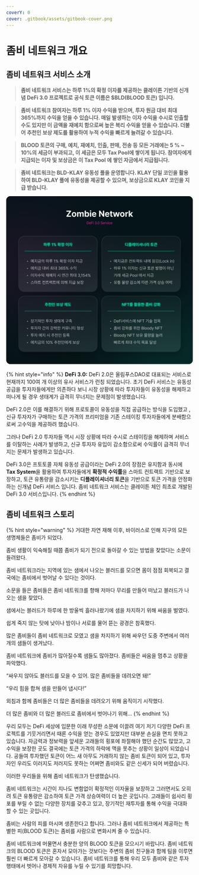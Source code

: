 ```yaml
---
coverY: 0
cover: .gitbook/assets/gitbook-cover.png
---
```


# 좀비 네트워크 개요

## 좀비 네트워크 서비스 소개&#x20;

> **좀비 네트워크 서비스는 하루 1%의 확정 이자를 제공하는 클레이튼 기반의 신개념 DeFi 3.0 프로젝트로 공식 토큰 이름은 $BLD(BLOOD 토큰) 입니다.**

> **좀비 네트워크 참여자는 하루 1% 이자 수익을 받으며, 투자 원금 대비 최대 365%까지 수익을 얻을 수 있습니다. 매일 발생하는 이자 수익을 수시로 인출할 수도 있지만 이 금액을 재예치 함으로써 높은 복리 수익을 얻을 수 있습니다. 더불어  추천인 보상 제도를 활용하여 누적 수익을 빠르게 늘려갈 수 있습니다.**

> **BLOOD 토큰의 구매, 예치, 재예치, 인출, 판매, 전송 등 모든 거래에는 5 % \~ 10%의 세금이 부과되고, 이 세금은 모두 Tax Pool에 쌓이게 됩니다. 참여자에게 지급되는 이자 및 보상금은 이 Tax Pool 에 쌓인 자금에서 지급됩니다.**

> **좀비 네트워크는 BLD-KLAY 유동성 풀을 운영합니다. KLAY 단일 코인을 활용하여 BLD-KLAY 풀에 유동성을 제공할 수 있으며, 보상금으로 KLAY 코인을 지급 받습니다.**

![](.gitbook/assets/gitbook-1.png)

{% hint style="info" %}
**DeFi 3.0:** DeFi 2.0은 올림푸스DAO로 대표되는 서비스로 현재까지 100여 개 이상의 유사 서비스가 런칭 되었습니다. 초기 DeFi 서비스는 유동성 공급을 투자자들에게만 의존하다 보니 시장 상황에 따라 투자자들이 유동성을 해제하고 떠나게 될 경우 생태계가 급격히 무너지는 문제점이 발생했습니다.&#x20;

DeFi 2.0은 이를 해결하기 위해 프로토콜이 유동성을 직접 공급하는 방식을 도입했고 , 신규 투자자가 구매하는 토큰 가격의 프리미엄을 기존 스테이킹 투자자들에게 분배함으로써 고수익을 제공하려 했습니다.&#x20;

그러나 DeFi 2.0 투자자들 역시 시장 상황에 따라 수시로 스테이킹을 해제하며 서비스를 이탈하는 사례가 발생하고, 신규 투자자 유입이 감소함으로써 수익률이 급격히 무너지는 문제가 발생하고 있습니다.&#x20;

DeFi 3.0은 프토토콜 자체 유동성 공급이라는 DeFi 2.0의 장점은 유지함과 동시에 **Tax System**을 활용하여 투자자들에게 **확정적 수익률**을 스마트 컨트랙트 기반으로 보장하고, 토큰 유통량을 감소시키는 **디플레이셔너리 토큰**을 기반으로 토큰 가격을 안정화하는 신개념 DeFi 서비스 입니다.  좀비 네트워크 서비스는 클레이튼 체인 최초로 개발된 DeFi 3.0 서비스입니다.
{% endhint %}

## 좀비 네트워크 스토리

{% hint style="warning" %}
거대한 자연 재해 이후, 바이러스로 인해 지구의 모든 생명체들은 좀비가 되었다.

좀비 생활이 익숙해질 때쯤 좀비가 되기 전으로 돌아갈 수 있는 방법을 찾았다는 소문이 들려왔다.

좀비 네트워크라는 지역에 있는 샘에서 나오는 블러드를 모으면 몸이 점점 회복되고 결국에는 좀비에서 벗어날 수 있다는 것이다.

소문을 들은 좀비들은 좀비 네트워크를 향해 저마다 무리를 만들어 떠났고 블러드가 나오는 샘을 찾았다.

샘에서는 블러드가 하루에 한 방울씩 흘러나왔기에 샘을 차지하기 위해 싸움을 벌였다.

쉽게 죽지 않는 탓에 낮이나 밤이나 서로를 물어 뜯는 광경은 참혹했다.

많은 좀비들이 좀비 네트워크로 모였고 샘을 차지하기 위해 싸우던 도중 주변에서 여러 개의 샘들이 생겨났다.

좀비 네트워크에 좀비가 많아질수록 샘들도 많아졌다. 좀비들은 싸움을 멈추고 상황을 파악했다.

“싸우지 않아도 블러드를 모을 수 있어. 많은 좀비들을 데려오면 돼!”

“우리 힘을 합쳐 샘을 만들어 냅시다!”

외침과 함께 좀비들은 더 많은 좀비들을 데려오기 위해 움직이기 시작했다.

더 많은 좀비와 더 많은 블러드로 좀비에서 벗어나기 위해...
{% endhint %}

우리 모두는 DeFi 세상에 입문한 이래 무성한 소문에 이끌려 여기 저기 다양한 DeFi 프로젝트를 기웃거리면서 때론 수익을 얻는 경우도 있었지만 대부분 손실을 면치 못하고 있습니다. 자금력과 정보력을 앞세운 고래들의 횡포에 좌절해야 했던 순간도 많았고, 고수익을 보장한 곳도 결국에는 토큰 가격의 하락에 맥을 못추는 상황이 일상이 되었습니다. 공들여 투자했던 토큰이 어느 새 아무도 거래하지 않는 좀비 토큰이 되어 있고, 투자자인 우리도 이러지도 저러지도 못하는 어쩌면 좀비와도 같은 신세가 되어 버렸습니다.&#x20;

이러한 우리들을 위해 좀비 네트워크가 탄생했습니다.&#x20;

좀비 네트워크는 시간이 지나도 변함없이 확정적인 이자율을 보장하고 그러면서도 오히려 토큰 유통량은 감소하여 토큰 가격 상승여력이 더 높은 곳입니다. 고래들이 쉽사리 횡포를 부릴 수 없는 다양한 장치를 갖추고 있고, 장기적인 재투자를 통해 수익을 극대화 할 수 있는 곳입니다.&#x20;

좀비는 사람의 피를 마시며 생존한다고 합니다. 그러나 좀비 네트워크에서 제공하는 특별한 피(BLOOD 토큰)는 좀비를 사람으로 변화시켜 줄 수 있습니다.&#x20;

좀비 네트워크에 머물면서 충분한 양의 BLOOD 토큰을 모으시기 바랍니다. 좀비 네트워크의 BLOOD 토큰은 혼자서 모아가는 것보다는 주변의 좀비 친구들과 함께 팀을 이루면 훨씬 더 빠르게 모아갈 수 있습니다. 좀비 네트워크를 통해 우리 모두 좀비와 같은 투자 행태에서 벗어나 경제적 자유를 누릴 수 있기를 희망합니다.
